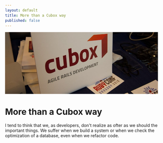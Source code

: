 ```yaml
---
layout: default
title: More than a Cubox way
published: false
---
```


![Cubox](/images/posts/20110419more-than-a-cubox-way/ruby_conf_cubox.jpg)
# More than a Cubox way
I tend to think that we, as developers, don't realize as ofter as we should the important things. We suffer when we build a system or when we check the optimization of a database, even when we refactor code.

